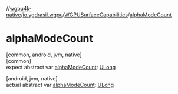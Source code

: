 //[wgpu4k-native](../../../index.md)/[io.ygdrasil.wgpu](../index.md)/[WGPUSurfaceCapabilities](index.md)/[alphaModeCount](alpha-mode-count.md)

# alphaModeCount

[common, android, jvm, native]\
[common]\
expect abstract var [alphaModeCount](alpha-mode-count.md): [ULong](https://kotlinlang.org/api/core/kotlin-stdlib/kotlin/-u-long/index.html)

[android, jvm, native]\
actual abstract var [alphaModeCount](alpha-mode-count.md): [ULong](https://kotlinlang.org/api/core/kotlin-stdlib/kotlin/-u-long/index.html)